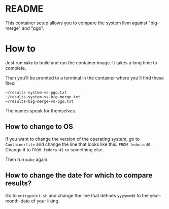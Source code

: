 # README

This container setup allows you to compare the system llvm against "big-merge" and "pgo".

# How to

Just run `make` to build and run the container image. It takes a long time to complete.

Then you'll be promted to a terminal in the container where you'll find these files:

```
~/results-system-vs-pgo.txt
~/results-system-vs-big-merge.txt
~/results-big-merge-vs-pgo.txt
```

The names speak for themselves.

## How to change to OS

If you want to change the version of the operating system, go to `Containerfile` and change the line that looks like this: `FROM fedora:40`. Change it to `FROM fedora:41` or something else.

Then run `make` again.

## How to change the date for which to compare results?

Go to `entrypoint.sh` and change the line that defines `yyyymmdd` to the year-month-date of your liking.
